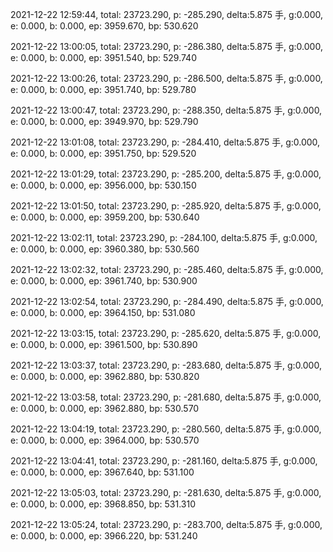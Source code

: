 2021-12-22 12:59:44, total: 23723.290, p: -285.290, delta:5.875 手, g:0.000, e: 0.000, b: 0.000, ep: 3959.670, bp: 530.620

2021-12-22 13:00:05, total: 23723.290, p: -286.380, delta:5.875 手, g:0.000, e: 0.000, b: 0.000, ep: 3951.540, bp: 529.740

2021-12-22 13:00:26, total: 23723.290, p: -286.500, delta:5.875 手, g:0.000, e: 0.000, b: 0.000, ep: 3951.740, bp: 529.780

2021-12-22 13:00:47, total: 23723.290, p: -288.350, delta:5.875 手, g:0.000, e: 0.000, b: 0.000, ep: 3949.970, bp: 529.790

2021-12-22 13:01:08, total: 23723.290, p: -284.410, delta:5.875 手, g:0.000, e: 0.000, b: 0.000, ep: 3951.750, bp: 529.520

2021-12-22 13:01:29, total: 23723.290, p: -285.200, delta:5.875 手, g:0.000, e: 0.000, b: 0.000, ep: 3956.000, bp: 530.150

2021-12-22 13:01:50, total: 23723.290, p: -285.920, delta:5.875 手, g:0.000, e: 0.000, b: 0.000, ep: 3959.200, bp: 530.640

2021-12-22 13:02:11, total: 23723.290, p: -284.100, delta:5.875 手, g:0.000, e: 0.000, b: 0.000, ep: 3960.380, bp: 530.560

2021-12-22 13:02:32, total: 23723.290, p: -285.460, delta:5.875 手, g:0.000, e: 0.000, b: 0.000, ep: 3961.740, bp: 530.900

2021-12-22 13:02:54, total: 23723.290, p: -284.490, delta:5.875 手, g:0.000, e: 0.000, b: 0.000, ep: 3964.150, bp: 531.080

2021-12-22 13:03:15, total: 23723.290, p: -285.620, delta:5.875 手, g:0.000, e: 0.000, b: 0.000, ep: 3961.500, bp: 530.890

2021-12-22 13:03:37, total: 23723.290, p: -283.680, delta:5.875 手, g:0.000, e: 0.000, b: 0.000, ep: 3962.880, bp: 530.820

2021-12-22 13:03:58, total: 23723.290, p: -281.680, delta:5.875 手, g:0.000, e: 0.000, b: 0.000, ep: 3962.880, bp: 530.570

2021-12-22 13:04:19, total: 23723.290, p: -280.560, delta:5.875 手, g:0.000, e: 0.000, b: 0.000, ep: 3964.000, bp: 530.570

2021-12-22 13:04:41, total: 23723.290, p: -281.160, delta:5.875 手, g:0.000, e: 0.000, b: 0.000, ep: 3967.640, bp: 531.100

2021-12-22 13:05:03, total: 23723.290, p: -281.630, delta:5.875 手, g:0.000, e: 0.000, b: 0.000, ep: 3968.850, bp: 531.310

2021-12-22 13:05:24, total: 23723.290, p: -283.700, delta:5.875 手, g:0.000, e: 0.000, b: 0.000, ep: 3966.220, bp: 531.240